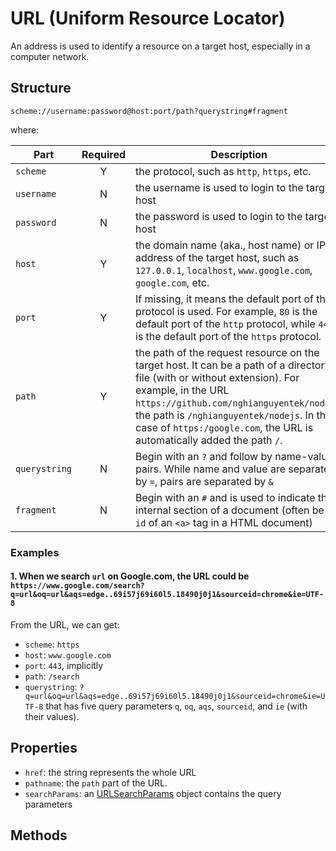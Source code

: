 ﻿# URL (Uniform Resource Locator)

An address is used to identify a resource on a target host, especially in a computer network.

## Structure

`scheme://username:password@host:port/path?querystring#fragment`

where:

|Part|Required|Description|
|-|:-:|-|
|`scheme`|Y| the protocol, such as `http`, `https`, etc.|
|`username`|N|the username is used to login to the target host|
|`password`|N|the password is used to login to the target host|
|`host`|Y|the domain name (aka., host name) or IP address of the target host, such as `127.0.0.1`, `localhost`, `www.google.com`, `google.com`, etc.|
|`port`|Y|If missing, it means the default port of the protocol is used. For example, `80` is the default port of the `http` protocol, while `443` is the default port of the `https` protocol.|
|`path`|Y|the path of the request resource on the target host. It can be a path of a directory or file (with or without extension). For example, in the URL `https://github.com/nghianguyentek/nodejs`, the path is `/nghianguyentek/nodejs`. In the case of `https:/google.com`, the URL is automatically added the path `/`.
|`querystring`|N|Begin with an `?` and follow by name-value pairs. While name and value are separated by `=`, pairs are separated by `&`|
|`fragment`|N|Begin with an `#` and is used to indicate the internal section of a document (often be the `id` of an `<a>` tag in a HTML document)

### Examples

#### 1. When we search `url` on Google.com, the URL could be `https://www.google.com/search?q=url&oq=url&aqs=edge..69i57j69i60l5.18490j0j1&sourceid=chrome&ie=UTF-8`

From the URL, we can get:
- `scheme`: `https`
- `host`: `www.google.com`
- `port`: `443`, implicitly
- `path`: `/search`
- `querystring`: `?q=url&oq=url&aqs=edge..69i57j69i60l5.18490j0j1&sourceid=chrome&ie=UTF-8` that has five query parameters `q`, `oq`, `aqs`, `sourceid`, and `ie` (with their values).

## Properties

- `href`: the string represents the whole URL
- `pathname`: the `path` part of the URL.
- `searchParams`: an [URLSearchParams](url-search-params.md) object contains the query parameters

## Methods